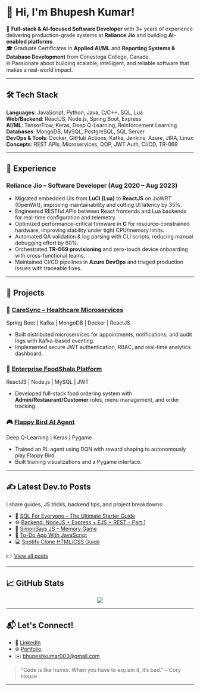 # 👋 Hi, I'm Bhupesh Kumar!

🚀 **Full-stack & AI-focused Software Developer** with 3+ years of experience delivering production-grade systems at **Reliance Jio** and building **AI-enabled platforms**.  
🎓 Graduate Certificates in **Applied AI/ML** and **Reporting Systems & Database Development** from Conestoga College, Canada.  
🌐 Passionate about building scalable, intelligent, and reliable software that makes a real-world impact.

---

## 🛠️ Tech Stack

**Languages**: JavaScript, Python, Java, C/C++, SQL, Lua  
**Web/Backend**: ReactJS, Node.js, Spring Boot, Express  
**AI/ML**: TensorFlow, Keras, Deep Q-Learning, Reinforcement Learning  
**Databases**: MongoDB, MySQL, PostgreSQL, SQL Server  
**DevOps & Tools**: Docker, GitHub Actions, Kafka, Jenkins, Azure, JIRA, Linux  
**Concepts**: REST APIs, Microservices, OOP, JWT Auth, CI/CD, TR-069

---

## 💼 Experience

### **Reliance Jio – Software Developer** (Aug 2020 – Aug 2023)  
- Migrated embedded UIs from **LuCI (Lua)** to **ReactJS** on JioWRT (OpenWrt), improving maintainability and cutting UI latency by 35%.  
- Engineered RESTful APIs between React frontends and Lua backends for real-time configuration and telemetry.  
- Optimized performance-critical firmware in **C** for resource-constrained hardware, improving stability under tight CPU/memory limits.  
- Automated QA validation & log parsing with CLI scripts, reducing manual debugging effort by 60%.  
- Orchestrated **TR-069 provisioning** and zero-touch device onboarding with cross-functional teams.  
- Maintained CI/CD pipelines in **Azure DevOps** and triaged production issues with traceable fixes.

---

## 🚀 Projects

### 🏥 [CareSync – Healthcare Microservices](#)
Spring Boot | Kafka | MongoDB | Docker | ReactJS  
- Built distributed microservices for appointments, notifications, and audit logs with Kafka-based eventing.  
- Implemented secure JWT authentication, RBAC, and real-time analytics dashboard.

### 🍴 [Enterprise FoodShala Platform](#)  
ReactJS | Node.js | MySQL | JWT  
- Developed full-stack food ordering system with **Admin/Restaurant/Customer** roles, menu management, and order tracking.

### 🎮 [Flappy Bird AI Agent](#)  
Deep Q-Learning | Keras | Pygame  
- Trained an RL agent using DQN with reward shaping to autonomously play Flappy Bird.  
- Built training visualizations and a Pygame interface.

---

## ✍️ Latest Dev.to Posts

I share guides, JS tricks, backend tips, and project breakdowns:
- 📘 [SQL For Everyone – The Ultimate Starter Guide](https://dev.to/_bhupeshk_/sql-for-everyone-the-ultimate-starter-guide-1h3d)
- ⚙️ [Backend: NodeJS + Express + EJS + REST – Part 1](https://dev.to/_bhupeshk_/backend-nodejs-express-ejs-rest-part-1-53o0)
- 🧠 [SimonSays JS – Memory Game](https://dev.to/_bhupeshk_/simonsays-js-a-fun-memory-game-built-with-javascript-1e56)
- 📝 [To-Do App With JavaScript](https://dev.to/_bhupeshk_/build-a-simple-to-do-app-with-javascript-a-step-by-step-guide-kkd)
- 💻 [Spotify Clone HTML/CSS Guide](https://dev.to/_bhupeshk_/spotify-clone-html-css-guide-1e9)

👉 [View all posts](https://dev.to/_bhupeshk_)

---

## 📈 GitHub Stats

<p align="center">
  <img src="https://github-readme-stats.vercel.app/api?username=bhupeshk3014&show_icons=true&theme=default&hide_title=true&count_private=true" />
</p>

---

## 📬 Let's Connect!

- 🔗 [LinkedIn](https://www.linkedin.com/in/bhupeshk3014/)
- 🌐 [Portfolio](https://bhupeshk3014.github.io/portfolio/)
- ✉️ bhupeshkumar003@gmail.com

> “Code is like humor. When you have to explain it, it’s bad.” – Cory House

---
